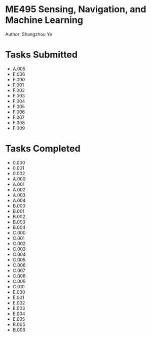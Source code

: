 # ME495 Sensing, Navigation, and Machine Learning
Author: Shangzhou Ye

# Tasks Submitted

- A.005
- E.006
- F.000
- F.001
- F.002
- F.003
- F.004
- F.005
- F.006
- F.007
- F.008
- F.009

# Tasks Completed

- 0.000
- 0.001
- 0.002
- A.000
- A.001
- A.002
- A.003
- A.004
- B.000
- B.001
- B.002
- B.003
- B.004
- C.000
- C.001
- C.002
- C.003
- C.004
- C.005
- C.006
- C.007
- C.008
- C.009
- C.010
- E.000
- E.001
- E.002
- E.003
- E.004
- E.005
- B.005
- B.006
